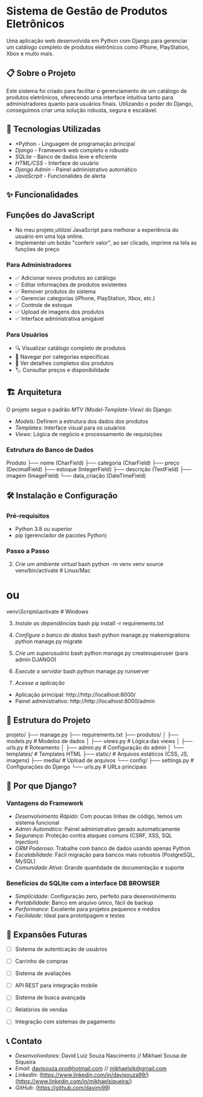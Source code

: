 # Sistema de Gestão de Produtos Eletrônicos

Uma aplicação web desenvolvida em Python com Django para gerenciar um catálogo completo de produtos eletrônicos como iPhone, PlayStation, Xbox e muito mais.

## 📋 Sobre o Projeto

Este sistema foi criado para facilitar o gerenciamento de um catálogo de produtos eletrônicos, oferecendo uma interface intuitiva tanto para administradores quanto para usuários finais. Utilizando o poder do Django, conseguimos criar uma solução robusta, segura e escalável.

## 🚀 Tecnologias Utilizadas

- *Python - Linguagem de programação principal
- *Django* - Framework web completo e robusto
- *SQLite* - Banco de dados leve e eficiente
- *HTML/CSS* - Interface do usuário
- *Django Admin* - Painel administrativo automático
- *JavaScrpit* - Funcionalides de alerta 

## ✨ Funcionalidades

## Funções do JavaScript 
- No meu projeto,utilizei JavaScript para melhorar a experiência do usuário em uma loja online.
- Implementei um botão "conferir valor", ao ser clicado, imprime na tela as funções de preço

### Para Administradores
- ✅ Adicionar novos produtos ao catálogo
- ✅ Editar informações de produtos existentes
- ✅ Remover produtos do sistema
- ✅ Gerenciar categorias (iPhone, PlayStation, Xbox, etc.)
- ✅ Controle de estoque
- ✅ Upload de imagens dos produtos
- ✅ Interface administrativa amigável

### Para Usuários
- 🔍 Visualizar catálogo completo de produtos
- 📱 Navegar por categorias específicas
- 📄 Ver detalhes completos dos produtos
- 🏷️ Consultar preços e disponibilidade

## 🏗️ Arquitetura

O projeto segue o padrão *MTV (Model-Template-View)* do Django:

- *Models*: Definem a estrutura dos dados dos produtos
- *Templates*: Interface visual para os usuários
- *Views*: Lógica de negócio e processamento de requisições

### Estrutura do Banco de Dados


Produto
├── nome (CharField)
├── categoria (CharField)
├── preço (DecimalField)
├── estoque (IntegerField)
├── descrição (TextField)
├── imagem (ImageField)
└── data_criação (DateTimeField)


## 🛠️ Instalação e Configuração

### Pré-requisitos
- Python 3.8 ou superior
- pip (gerenciador de pacotes Python)

### Passo a Passo


2. *Crie um ambiente virtual*
bash
python -m venv venv
source venv/bin/activate  # Linux/Mac
# ou
venv\Scripts\activate  # Windows


3. *Instale as dependências*
bash
pip install -r requirements.txt


4. *Configure o banco de dados*
bash
python manage.py makemigrations
python manage.py migrate


5. *Crie um superusuário*
bash
python manage.py createsuperuser (para admin DJANGO)


6. *Execute o servidor*
bash
python manage.py runserver


7. *Acesse a aplicação*
- Aplicação principal: http://http://localhost:8000/
- Painel administrativo: http://http://localhost:8000/admin

## 📁 Estrutura do Projeto


projeto/
├── manage.py
├── requirements.txt
├── produtos/
│   ├── models.py      # Modelos de dados
│   ├── views.py       # Lógica das views
│   ├── urls.py        # Roteamento
│   ├── admin.py       # Configuração do admin
│   └── templates/     # Templates HTML
├── static/            # Arquivos estáticos (CSS, JS, imagens)
├── media/             # Upload de arquivos
└── config/
    ├── settings.py    # Configurações do Django
    └── urls.py        # URLs principais


## 🎯 Por que Django?

### Vantagens do Framework

- *Desenvolvimento Rápido*: Com poucas linhas de código, temos um sistema funcional
- *Admin Automático*: Painel administrativo gerado automaticamente
- *Segurança*: Proteção contra ataques comuns (CSRF, XSS, SQL Injection)
- *ORM Poderoso*: Trabalhe com banco de dados usando apenas Python
- *Escalabilidade*: Fácil migração para bancos mais robustos (PostgreSQL, MySQL)
- *Comunidade Ativa*: Grande quantidade de documentação e suporte

### Benefícios do SQLite com a interface DB BROWSER

- *Simplicidade*: Configuração zero, perfeito para desenvolvimento
- *Portabilidade*: Banco em arquivo único, fácil de backup
- *Performance*: Excelente para projetos pequenos e médios
- *Facilidade*: Ideal para prototipagem e testes

## 🚀 Expansões Futuras

- [ ] Sistema de autenticação de usuários
- [ ] Carrinho de compras
- [ ] Sistema de avaliações
- [ ] API REST para integração mobile
- [ ] Sistema de busca avançada
- [ ] Relatórios de vendas
- [ ] Integração com sistemas de pagamento


## 📞 Contato

- *Desenvolvedores*: David Luiz Souza Nascimento // Mikhael Sousa de Siqueira
- *Email*: davisouza.pro@hotmail.com // mikhaelsik@gmail.com
- *LinkedIn*: (https://www.linkedin.com/in/davisouza99/) (https://www.linkedin.com/in/mikhaelsiqueira/)
- *GitHub*: (https://github.com/davimj99)

